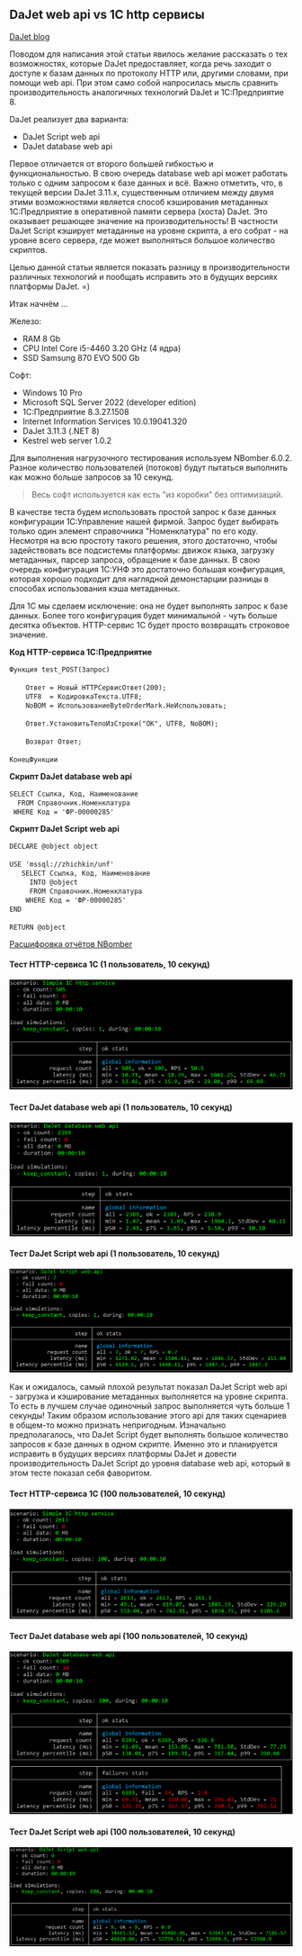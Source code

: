## DaJet web api vs 1С http сервисы

[DaJet blog](https://github.com/zhichkin/dajet/tree/main/doc/blog/README.md)

Поводом для написания этой статьи явилось желание рассказать о тех возможностях, которые DaJet предоставляет, когда речь заходит о доступе к базам данных по протоколу HTTP или, другими словами, при помощи web api. При этом само собой напросилась мысль сравнить производительность аналогичных технологий DaJet и 1С:Предприятие 8.

DaJet реализует два варианта:
- DaJet Script web api
- DaJet database web api

Первое отличается от второго большей гибкостью и функциональностью. В свою очередь database web api может работать только с одним запросом к базе данных и всё. Важно отметить, что, в текущей версии DaJet 3.11.x, существенным отличием между двумя этими возможностями является способ кэширования метаданных 1С:Предприятие в оперативной памяти сервера (хоста) DaJet. Это оказывает решающее значение на производительность! В частности DaJet Script кэширует метаданные на уровне скрипта, а его собрат - на уровне всего сервера, где может выполняться большое количество скриптов.

Целью данной статьи является показать разницу в производительности различных технологий и пообщать исправить это в будущих версиях платформы DaJet. =)

Итак начнём ...

Железо:
- RAM 8 Gb
- CPU Intel Core i5-4460 3.20 GHz (4 ядра)
- SSD Samsung 870 EVO 500 Gb

Софт:
- Windows 10 Pro
- Microsoft SQL Server 2022 (developer edition)
- 1С:Предприятие 8.3.27.1508
- Internet Information Services 10.0.19041.320
- DaJet 3.11.3 (.NET 8)
- Kestrel web server 1.0.2

Для выполнения нагрузочного тестирования используем NBomber 6.0.2. Разное количество пользователей (потоков) будут пытаться выполнить как можно больше запросов за 10 секунд.

> Весь софт используется как есть "из коробки" без оптимизаций.

В качестве теста будем использовать простой запрос к базе данных конфигурации 1С:Управление нашей фирмой. Запрос будет выбирать только один элемент справочника "Номенклатура" по его коду. Несмотря на всю простоту такого решения, этого достаточно, чтобы задействовать все подсистемы платформы: движок языка, загрузку метаданных, парсер запроса, обращение к базе данных. В свою очередь конфигурация 1С:УНФ это достаточно большая конфигурация, которая хорошо подходит для наглядной демонстарции разницы в способах использования кэша метаданных.

Для 1С мы сделаем исключение: она не будет выполнять запрос к базе данных. Более того конфигурация будет минимальной - чуть больше десятка объектов. HTTP-сервис 1С будет просто возвращать строковое значение.

**Код HTTP-сервиса 1С:Предприятие**
```
Функция test_POST(Запрос)
	
	Ответ = Новый HTTPСервисОтвет(200);
	UTF8  = КодировкаТекста.UTF8;
	NoBOM = ИспользованиеByteOrderMark.НеИспользовать;
	
	Ответ.УстановитьТелоИзСтроки("OK", UTF8, NoBOM);
	
	Возврат Ответ;
	
КонецФункции
```

**Скрипт DaJet database web api**
```
SELECT Ссылка, Код, Наименование
  FROM Справочник.Номенклатура
 WHERE Код = 'ФР-00000285'
```

**Скрипт DaJet Script web api**
```
DECLARE @object object

USE 'mssql://zhichkin/unf'
   SELECT Ссылка, Код, Наименование
     INTO @object
     FROM Справочник.Номенклатура
    WHERE Код = 'ФР-00000285'
END

RETURN @object
```

[Расшифровка отчётов NBomber](https://nbomber.com/docs/reporting/reports/)

#### Тест HTTP-сервиса 1С (1 пользователь, 10 секунд)
![test-1c-http-service-1-user-10-seconds](https://github.com/zhichkin/dajet/blob/main/doc/img/dajet-blog/test-1c-http-service-1-user-10-seconds.png)

#### Тест DaJet database web api (1 пользователь, 10 секунд)
![test-dajet-database-web-api-1-user-10-seconds](https://github.com/zhichkin/dajet/blob/main/doc/img/dajet-blog/test-dajet-database-web-api-1-user-10-seconds.png)

#### Тест DaJet Script web api (1 пользователь, 10 секунд)
![test-dajet-script-web-api-1-user-10-seconds](https://github.com/zhichkin/dajet/blob/main/doc/img/dajet-blog/test-dajet-script-web-api-1-user-10-seconds.png)

Как и ожидалось, самый плохой результат показал DaJet Script web api - загрузка и кэширование метаданных выполняется на уровне скрипта. То есть в лучшем случае одиночный запрос выполняется чуть больше 1 секунды! Таким образом использование этого api для таких сценариев в общем-то можно признать непригодным. Изначально предполагалось, что DaJet Script будет выполнять большое количество запросов к базе данных в одном скрипте. Именно это и планируется исправить в будущих версиях платформы DaJet и довести производительность DaJet Script до уровня database web api, который в этом тесте показал себя фаворитом.

#### Тест HTTP-сервиса 1С (100 пользователей, 10 секунд)
![test-1c-http-service-100-users-10-seconds](https://github.com/zhichkin/dajet/blob/main/doc/img/dajet-blog/test-1c-http-service-100-users-10-seconds.png)

#### Тест DaJet database web api (100 пользователей, 10 секунд)
![test-dajet-database-web-api-100-users-10-seconds](https://github.com/zhichkin/dajet/blob/main/doc/img/dajet-blog/test-dajet-database-web-api-100-users-10-seconds.png)

#### Тест DaJet Script web api (100 пользователей, 10 секунд)
![test-dajet-script-web-api-100-users-10-seconds](https://github.com/zhichkin/dajet/blob/main/doc/img/dajet-blog/test-dajet-script-web-api-100-users-10-seconds.png)
